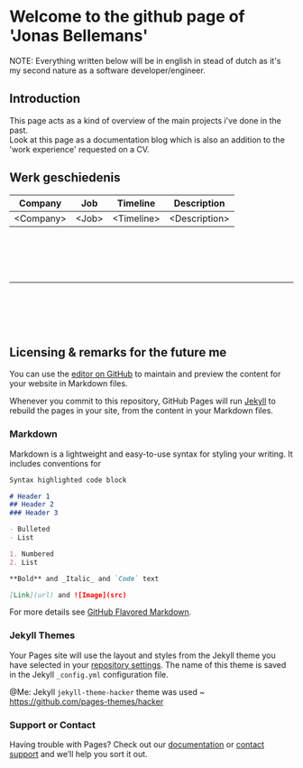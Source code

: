 
# Welcome to the github page of 'Jonas Bellemans'

NOTE: Everything written below will be in english in stead of dutch as it's my second nature as a software developer/engineer.

## Introduction
This page acts as a kind of overview of the main projects i've done in the past. <br/>
Look at this page as a documentation blog which is also an addition to the 'work experience' requested on a CV.

## Werk geschiedenis

| Company | Job | Timeline | Description |
| ------- | --- | -------- | ----------- |
| &lt;Company&gt; | &lt;Job&gt; | &lt;Timeline&gt; | &lt;Description&gt; |


















<br/> <br/> <br/> <br/>
****
<br/> <br/> <br/> <br/>
## Licensing & remarks for the future me

You can use the [editor on GitHub](https://github.com/Jonas-Bellemans/Projects/edit/docs/README.md) to maintain and preview the content for your website in Markdown files.

Whenever you commit to this repository, GitHub Pages will run [Jekyll](https://jekyllrb.com/) to rebuild the pages in your site, from the content in your Markdown files.

### Markdown

Markdown is a lightweight and easy-to-use syntax for styling your writing. It includes conventions for

```markdown
Syntax highlighted code block

# Header 1
## Header 2
### Header 3

- Bulleted
- List

1. Numbered
2. List

**Bold** and _Italic_ and `Code` text

[Link](url) and ![Image](src)
```

For more details see [GitHub Flavored Markdown](https://guides.github.com/features/mastering-markdown/).

### Jekyll Themes

Your Pages site will use the layout and styles from the Jekyll theme you have selected in your [repository settings](https://github.com/Jonas-Bellemans/Projects/settings). The name of this theme is saved in the Jekyll `_config.yml` configuration file.

@Me: Jekyll `jekyll-theme-hacker` theme was used ~ https://github.com/pages-themes/hacker


### Support or Contact

Having trouble with Pages? Check out our [documentation](https://docs.github.com/categories/github-pages-basics/) or [contact support](https://github.com/contact) and we’ll help you sort it out.
